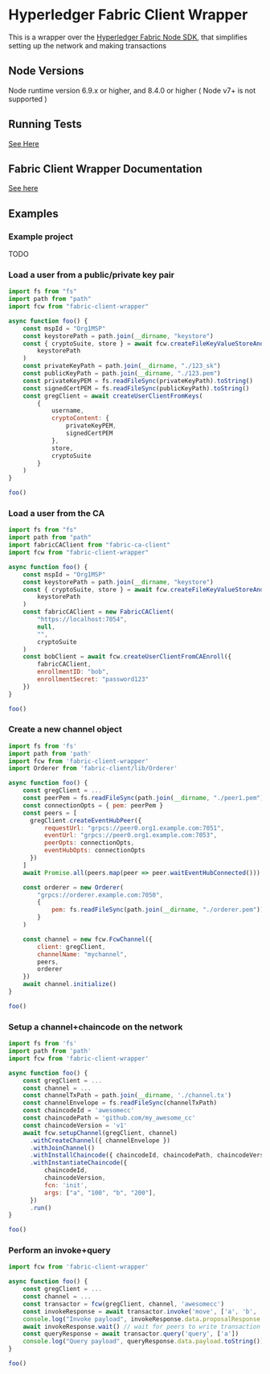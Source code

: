 # Hyperledger Fabric Client Wrapper

This is a wrapper over the [Hyperledger Fabric Node SDK](https://github.com/hyperledger/fabric-sdk-node/), that simplifies setting up the network and making transactions

## Node Versions

Node runtime version 6.9.x or higher, and 8.4.0 or higher ( Node v7+ is not supported )

## Running Tests
[See Here](https://github.com/dainyl/fabric-client-wrapper/blob/master/TESTS.md)

## Fabric Client Wrapper Documentation
[See here](https://github.com/dainyl/fabric-client-wrapper/blob/master/DOCUMENTATION.md)

## Examples

### Example project
TODO

### Load a user from a public/private key pair
```JavaScript
import fs from "fs"
import path from "path"
import fcw from "fabric-client-wrapper"

async function foo() {
    const mspId = "Org1MSP"
    const keystorePath = path.join(__dirname, "keystore")
    const { cryptoSuite, store } = await fcw.createFileKeyValueStoreAndCryptoSuite(
        keystorePath
    )
    const privateKeyPath = path.join(__dirname, "./123_sk")
    const publicKeyPath = path.join(__dirname, "./123.pem")
    const privateKeyPEM = fs.readFileSync(privateKeyPath).toString()
    const signedCertPEM = fs.readFileSync(publicKeyPath).toString()
    const gregClient = await createUserClientFromKeys(
        {
            username,
            cryptoContent: {
                privateKeyPEM,
                signedCertPEM
            },
            store,
            cryptoSuite
        }
    )
}

foo()
```

### Load a user from the CA
```JavaScript
import fs from "fs"
import path from "path"
import fabricCAClient from "fabric-ca-client"
import fcw from "fabric-client-wrapper"

async function foo() {
    const mspId = "Org1MSP"
    const keystorePath = path.join(__dirname, "keystore")
    const { cryptoSuite, store } = await fcw.createFileKeyValueStoreAndCryptoSuite(
        keystorePath
    )
    const fabricCAClient = new FabricCAClient(
        "https://localhost:7054",
        null,
        "",
        cryptoSuite
    )
    const bobClient = await fcw.createUserClientFromCAEnroll({
        fabricCAClient,
        enrollmentID: "bob",
        enrollmentSecret: "password123"
    })
}

foo()
```

### Create a new channel object
```JavaScript
import fs from 'fs'
import path from 'path'
import fcw from 'fabric-client-wrapper'
import Orderer from 'fabric-client/lib/Orderer'

async function foo() {
    const gregClient = ...
    const peerPem = fs.readFileSync(path.join(__dirname, "./peer1.pem")).toString()
    const connectionOpts = { pem: peerPem }
    const peers = [
      gregClient.createEventHubPeer({
          requestUrl: "grpcs://peer0.org1.example.com:7051",
          eventUrl: "grpcs://peer0.org1.example.com:7053",
          peerOpts: connectionOpts,
          eventHubOpts: connectionOpts
      })
    ]
    await Promise.all(peers.map(peer => peer.waitEventHubConnected()))

    const orderer = new Orderer(
        "grpcs://orderer.example.com:7050",
        {
            pem: fs.readFileSync(path.join(__dirname, "./orderer.pem")).toString()
        }
    )

    const channel = new fcw.FcwChannel({
        client: gregClient,
        channelName: "mychannel",
        peers,
        orderer
    })
    await channel.initialize()
}

foo()
```

### Setup a channel+chaincode on the network
```JavaScript
import fs from 'fs'
import path from 'path'
import fcw from 'fabric-client-wrapper'

async function foo() {
    const gregClient = ...
    const channel = ...
    const channelTxPath = path.join(__dirname, './channel.tx')
    const channelEnvelope = fs.readFileSync(channelTxPath)
    const chaincodeId = 'awesomecc'
    const chaincodePath = 'github.com/my_awesome_cc'
    const chaincodeVersion = 'v1'
    await fcw.setupChannel(gregClient, channel)
      .withCreateChannel({ channelEnvelope })
      .withJoinChannel()
      .withInstallChaincode({ chaincodeId, chaincodePath, chaincodeVersion })
      .withInstantiateChaincode({
          chaincodeId,
          chaincodeVersion,
          fcn: 'init',
          args: ["a", "100", "b", "200"],
      })
      .run()
}

foo()
```

### Perform an invoke+query
```JavaScript
import fcw from 'fabric-client-wrapper'

async function foo() {
    const gregClient = ...
    const channel = ...
    const transactor = fcw(gregClient, channel, 'awesomecc')
    const invokeResponse = await transactor.invoke('move', ['a', 'b', '10'])
    console.log("Invoke payload", invokeResponse.data.proposalResponse.payload.toString())
    await invokeResponse.wait() // wait for peers to write transaction to state
    const queryResponse = await transactor.query('query', ['a'])
    console.log("Query payload", queryResponse.data.payload.toString())
}

foo()
```
